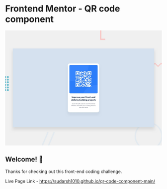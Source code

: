 # Frontend Mentor - QR code component

![Design preview for the QR code component coding challenge](./design/desktop-preview.jpg)

## Welcome! 👋

Thanks for checking out this front-end coding challenge.

Live Page Link - https://sudarsh1010.github.io/qr-code-component-main/
